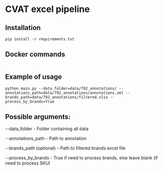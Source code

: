 # CVAT excel pipeline

## Installation

```
pip install -r requirements.txt
```

## Docker commands

```

```

## Example of usage

```
python main.py --data_folder=data/792_annotations/ --annotations_path=data/792_annotations/annotations.xml --brands_path=data/792_annotations/filtered.xlsx --process_by_brands=True
```

## Possible arguments:

--data_folder - Folder containing all data

--annotations_path - Path to annotation

--brands_path (optional) - Path to filtered brands excel file

--process_by_brands - True if need to process brands, else leave blank (if need to process SKU)
